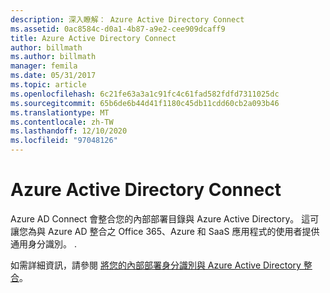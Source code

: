 ```yaml
---
description: 深入瞭解： Azure Active Directory Connect
ms.assetid: 0ac8584c-d0a1-4b87-a9e2-cee909dcaff9
title: Azure Active Directory Connect
author: billmath
ms.author: billmath
manager: femila
ms.date: 05/31/2017
ms.topic: article
ms.openlocfilehash: 6c21fe63a3a1c91fc4c61fad582fdfd7311025dc
ms.sourcegitcommit: 65b6de6b44d41f1180c45db11cdd60cb2a093b46
ms.translationtype: MT
ms.contentlocale: zh-TW
ms.lasthandoff: 12/10/2020
ms.locfileid: "97048126"
---
```

# <a name="azure-active-directory-connect"></a>Azure Active Directory Connect


Azure AD Connect 會整合您的內部部署目錄與 Azure Active Directory。 這可讓您為與 Azure AD 整合之 Office 365、Azure 和 SaaS 應用程式的使用者提供通用身分識別。 .

如需詳細資訊，請參閱 [將您的內部部署身分識別與 Azure Active Directory 整合](/azure/active-directory/hybrid/whatis-hybrid-identity)。

